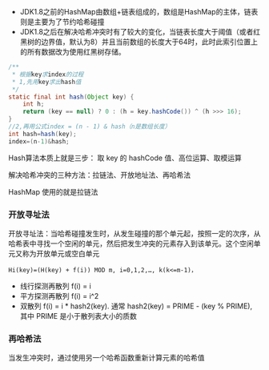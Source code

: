 * JDK1.8之前的HashMap由数组+链表组成的，数组是HashMap的主体，链表则是主要为了节约哈希碰撞
* JDK1.8之后在解决哈希冲突时有了较大的变化，当链表长度大于阈值（或者红黑树的边界值，默认为8）并且当前数组的长度大于64时，此时此索引位置上的所有数据改为使用红黑树存储。

```java
/**
 * 根据key求index的过程
 * 1,先用key求出hash值
 */
static final int hash(Object key) {
    int h;
    return (key == null) ? 0 : (h = key.hashCode()) ^ (h >>> 16);
}
//2,再用公式index = (n - 1) & hash（n是数组长度）
int hash=hash(key);
index=(n-1)&hash;
```

Hash算法本质上就是三步： 取 key 的 hashCode 值、高位运算、取模运算


解决哈希冲突的三种方法：拉链法、开放地址法、再哈希法

HashMap 使用的就是拉链法

### 开放寻址法

开放寻址法：当哈希碰撞发生时，从发生碰撞的那个单元起，按照一定的次序，从哈希表中寻找一个空闲的单元，然后把发生冲突的元素存入到该单元。这个空闲单元又称为开放单元或空白单元

```
Hi(key)=(H(key) + f(i)) MOD m, i=0,1,2,…, k(k<=m-1)，
```

* 线行探测再散列  f(i) = i
* 平方探测再散列  f(i) = i^2
* 双散列   f(i) = i * hash2(key).   通常 hash2(key) = PRIME - (key % PRIME), 其中 PRIME 是小于散列表大小的质数

### 再哈希法

当发生冲突时，通过使用另一个哈希函数重新计算元素的哈希值
